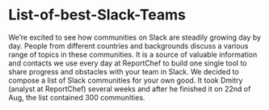 # List-of-best-Slack-Teams

We’re excited to see how communities on Slack are steadily growing day by day. People from different countries and backgrounds discuss a various range of topics in these communities. It is a source of valuable information and contacts we use every day at ReportChef to build one single tool to share progress and obstacles with your team in Slack. We decided to compose a list of Slack communities for your own good. It took Dmitry (analyst at ReportChef) several weeks and after he finished it on 22nd of Aug, the list contained 300 communities.
